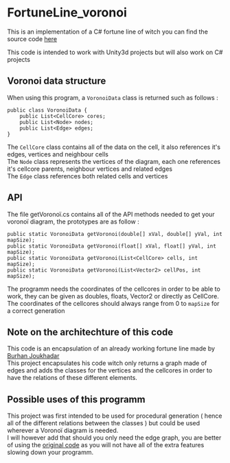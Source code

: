 # FortuneLine_voronoi
This is an implementation of a C# fortune line of witch you can find the source code <a href="https://www.codeproject.com/Tips/797123/Fast-Voronoi-Diagram-in-Csharp">here</a>

This code is intended to work with Unity3d projects but will also work on C# projects

## Voronoi data structure
When using this program, a `VoronoiData` class is returned such as follows :

    public class VoronoiData {
        public List<CellCore> cores;
        public List<Node> nodes;
        public List<Edge> edges;
    }

The `CellCore` class contains all of the data on the cell, it also references it's edges, vertices and neighbour cells<br/>
The `Node` class represents the vertices of the diagram, each one references it's cellcore parents, neighbour vertices and related edges<br/>
The `Edge` class references both related cells and vertices<br/>

## API

The file getVoronoï.cs contains all of the API methods needed to get your voronoï diagram, the prototypes are as follow :

    public static VoronoiData getVoronoi(double[] xVal, double[] yVal, int mapSize);
    public static VoronoiData getVoronoi(float[] xVal, float[] yVal, int mapSize);
    public static VoronoiData getVoronoi(List<CellCore> cells, int mapSize);
    public static VoronoiData getVoronoi(List<Vector2> cellPos, int mapSize);

The programm needs the coordinates of the cellcores in order to be able to work, they can be given as doubles, floats, Vector2 or directly as CellCore.<br/>
The coordinates of the cellcores should always range from 0 to `mapSize` for a correct generation<br/>

## Note on the architechture of this code

This code is an encapsulation of an already working fortune line made by <a href="https://www.codeproject.com/script/Membership/View.aspx?mid=10947831">Burhan Joukhadar</a><br/>
This project encapsulates his code witch only returns a graph made of edges and adds the classes for the vertices and the cellcores in order to have the relations of these different elements.

## Possible uses of this programm

This project was first intended to be used for procedural generation ( hence all of the different relations between the classes ) but could be used wherever a Voronoï diagram is needed.<br />
I will however add that should you only need the edge graph, you are better of using the <a href="https://www.codeproject.com/Tips/797123/Fast-Voronoi-Diagram-in-Csharp">original code</a> as you will not have all of the extra features slowing down your programm.


